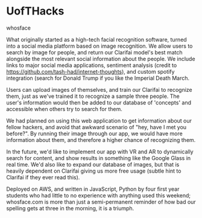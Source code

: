 # UofTHacks

whosface

What originally started as a high-tech facial recognition software, turned into a social media platform based on image recognition. We allow users to search by image for people, and return our Clarifai model's best match alongside the most relevant social information about the people. We include links to major social media applications, sentiment analysis (credit to https://github.com/tash-had/internet-thoughts), and custom spotify integration (search for Donald Trump if you like the Imperial Death March. 

Users can upload images of themselves, and train our Clarifai to recognize them, just as we've trained it to recognize a sample three people. The user's information would then be added to our database of 'concepts' and accessible when others try to search for them.

We had planned on using this web application to get information about our fellow hackers, and avoid that awkward scenario of "hey, have I met you before?". By running their image through our app, we would have more information about them, and therefore a higher chance of recognizing them.

In the future, we'd like to implement our app with VR and AR to dynamically search for content, and show results in something like the Google Glass in real time. We'd also like to expand our database of images, but that is heavily  dependent on Clarifai giving us more free usage (subtle hint to Clarifai if they ever read this).

Deployed on AWS, and written in JavaScript, Python by four first year students who had little to no experience with anything used this weekend; whosface.com is more than just a semi-permanent reminder of how bad our spelling gets at three in the morning, it is a triumph.
